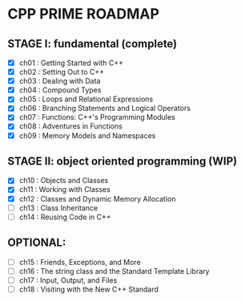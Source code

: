 # CPP PRIME ROADMAP

## STAGE I: fundamental (complete)

- [x] ch01 : Getting Started with C++
- [x] ch02 : Setting Out to C++
- [x] ch03 : Dealing with Data
- [x] ch04 : Compound Types
- [x] ch05 : Loops and Relational Expressions
- [x] ch06 : Branching Statements and Logical Operators
- [x] ch07 : Functions: C++'s Programming Modules
- [x] ch08 : Adventures in Functions
- [x] ch09 : Memory Models and Namespaces

## STAGE II: object oriented programming (WIP)

- [x] ch10 : Objects and Classes
- [x] ch11 : Working with Classes
- [x] ch12 : Classes and Dynamic Memory Allocation
- [ ] ch13 : Class Inheritance
- [ ] ch14 : Reusing Code in C++

## OPTIONAL:

- [ ] ch15 : Friends, Exceptions, and More
- [ ] ch16 : The string class and the Standard Template Library
- [ ] ch17 : Input, Output, and Files
- [ ] ch18 : Visiting with the New C++ Standard
